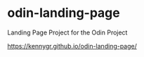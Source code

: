 # odin-landing-page
Landing Page Project for the Odin Project

https://kennygr.github.io/odin-landing-page/
